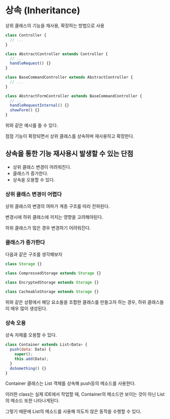 # 상속 (Inheritance)

상위 클래스의 기능을 재사용, 확장하는 방법으로 사용

```javascript
class Controller {
  // ...
}

class AbstractController extends Controller {
  // ...
  handleRequest() {}
}

class BaseCommandController extends AbstractController {
  // ...
}

class AbstractFormController extends BaseCommandController {
  // ...
  handleRequestInternal() {}
  showForm() {}
}
```

위와 같은 예시를 들 수 있다.

점점 기능이 확장되면서 상위 클래스를 상속하며 재사용하고 확장한다.

## 상속을 통한 기능 재사용시 발생할 수 있는 단점

- 상위 클래스 변경이 어려워진다.
- 클래스가 증가한다.
- 상속을 오용할 수 있다.

### 상위 클래스 변경이 어렵다

상위 클래스의 변경의 여파가 계층 구조를 따라 전파된다.

변경시에 하위 클래스에 끼치는 영향을 고려해야된다.

하위 클래스가 많은 경우 변경하기 어려워진다.

### 클래스가 증가한다

다음과 같은 구조를 생각해보자

```javascript
class Storage {}

class CompressedStorage extends Storage {}

class EncryptedStorage extends Storage {}

class CacheableStorage extends Storage {}
```

위와 같은 상황에서 해당 요소들을 조합한 클래스를 만들고자 하는 경우, 하위 클래스들이 매우 많이 생성된다.

### 상속 오용

상속 자체를 오용할 수 있다.

```javascript
class Container extends List<Data> {
  push(data: Data) {
    super();
    this.add(Data);
  }
  doSomething() {}
}
```

Container 클래스는 List 객체를 상속해 push등의 메소드를 사용한다.

이러한 class는 실제 IDE에서 작업할 때, Container의 메소드만 보이는 것이 아닌 List의 메소드 또한 나타나게된다.

그렇기 때문에 List의 메소드를 사용해 의도치 않은 동작을 수행할 수 있다.
